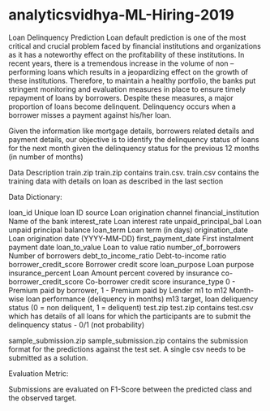 # analyticsvidhya-ML-Hiring-2019

Loan Delinquency Prediction
Loan default prediction is one of the most critical and crucial problem faced by financial institutions and organizations as it has a noteworthy effect on the profitability of these institutions. In recent years, there is a tremendous increase in the volume of non – performing loans which results in a jeopardizing effect on the growth of these institutions. Therefore, to maintain a healthy portfolio, the banks put stringent monitoring and evaluation measures in place to ensure timely repayment of loans by borrowers. Despite these measures, a major proportion of loans become delinquent. Delinquency occurs when a borrower misses a payment against his/her loan.

Given the information like mortgage details, borrowers related details and payment details, our objective is to identify the delinquency status of loans for the next month given the delinquency status for the previous 12 months (in number of months)

Data Description
train.zip
train.zip contains train.csv. train.csv contains the training data with details on loan as described in the last section

Data Dictionary:

loan_id	Unique loan ID
source	Loan origination channel
financial_institution	Name of the bank
interest_rate	Loan interest rate
unpaid_principal_bal	Loan unpaid principal balance
loan_term	Loan term (in days)
origination_date	Loan origination date (YYYY-MM-DD)
first_payment_date	First instalment payment date
loan_to_value	Loan to value ratio
number_of_borrowers	Number of borrowers
debt_to_income_ratio	Debt-to-income ratio
borrower_credit_score	Borrower credit score
loan_purpose	Loan purpose
insurance_percent	Loan Amount percent covered by insurance
co-borrower_credit_score	Co-borrower credit score
insurance_type	0 - Premium paid by borrower, 1 - Premium paid by Lender
m1 to m12	Month-wise loan performance (deliquency in months)
m13	target, loan deliquency status (0 = non deliquent, 1 = deliquent)
test.zip
test.zip contains test.csv which has details of all loans for which the participants are to submit the delinquency status - 0/1 (not probability)

sample_submission.zip
sample_submission.zip contains the submission format for the predictions against the test set. A single csv needs to be submitted as a solution.

Evaluation Metric:

Submissions are evaluated on F1-Score between the predicted class and the observed target.

